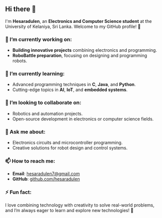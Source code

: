 ## Hi there 👋

I'm **Hesaradulen**, an **Electronics and Computer Science student** at the University of Kelaniya, Sri Lanka. Welcome to my GitHub profile! 🌟

### 🔭 I’m currently working on:
- **Building innovative projects** combining electronics and programming.
- **RoboBattle preparation**, focusing on designing and programming robots.

### 🌱 I’m currently learning:
- Advanced programming techniques in **C**, **Java**, and **Python**.
- Cutting-edge topics in **AI**, **IoT**, and **embedded systems**.

### 👯 I’m looking to collaborate on:
- Robotics and automation projects.
- Open-source development in electronics or computer science fields.

### 💬 Ask me about:
- Electronics circuits and microcontroller programming.
- Creative solutions for robot design and control systems.

### 📫 How to reach me:
- **Email**: hesaradulen7@gmail.com  
- **GitHub**: [github.com/hesaradulen](https://github.com/hesaradulen)

### ⚡ Fun fact:
I love combining technology with creativity to solve real-world problems, and I’m always eager to learn and explore new technologies! 🚀
